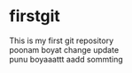 # firstgit
This is my first git  repository<br>
poonam boyat  change update <br>punu boyaaattt aadd sommting
